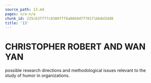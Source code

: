 ```yaml
---
source_path: 13.md
pages: n/a-n/a
chunk_id: 225cb3ff77c9389fff0a86b9d7f701f1bb8d3dd8
title: '13'
---
```

# CHRISTOPHER ROBERT AND WAN YAN

possible research directions and methodological issues relevant to the study of humor in organizations.
